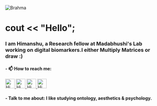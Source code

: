 ![Brahma](https://pbs.twimg.com/media/GQPlvWyWQAEhA-B?format=jpg&name=medium)


# cout << "Hello";
### I am Himanshu, a Research fellow at Madabhushi's Lab working on digital biomarkers.I either Multiply Matrices or draw :)



#### - 📫 How to reach me:

<a href="https://kaggle.com/himanshunitrr">
  <img alt="Himanshu's Kaggle" width="30px" src="https://cdn.jsdelivr.net/npm/simple-icons@v3/icons/kaggle.svg"/>
</a>
<a href="https://twitter.com/Himanshu_nitrr">
  <img alt="Himanshu's Twitter" width="30px" src="https://cdn.jsdelivr.net/npm/simple-icons@v3/icons/twitter.svg"/>
</a>
<a href="https://www.linkedin.com/in/himanshu-m-432608b7/">
  <img alt="Himanshu's Linkdein" width="30px" src="https://cdn.jsdelivr.net/npm/simple-icons@v3/icons/linkedin.svg" />
</a>
<a href="https://github.com/Himanshunitrr">
  <img alt="Himanshu's Github" width="30px" src="https://cdn.jsdelivr.net/npm/simple-icons@v3/icons/github.svg" />
</a>


#### - Talk to me about: I like studying ontology, aesthetics & psychology.
